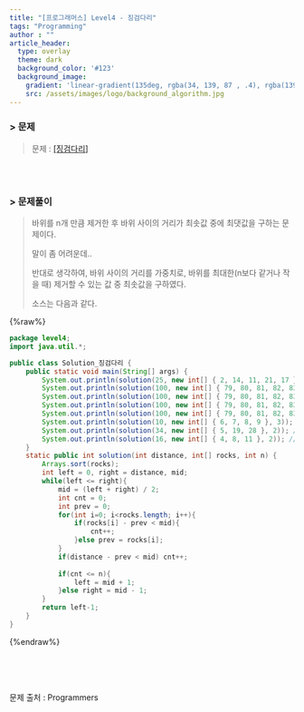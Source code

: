 ```yaml
---
title: "[프로그래머스] Level4 - 징검다리"
tags: "Programming"
author : ""
article_header:
  type: overlay
  theme: dark
  background_color: '#123'
  background_image:
    gradient: 'linear-gradient(135deg, rgba(34, 139, 87 , .4), rgba(139, 34, 139, .4))'
    src: /assets/images/logo/background_algorithm.jpg
---
```


### > 문제

> 문제 : [[징검다리]](https://programmers.co.kr/learn/courses/30/lessons/43236)

<br>

<br>

### > 문제풀이

> 바위를 n개 만큼 제거한 후 바위 사이의 거리가 최솟값 중에 최댓값을 구하는 문제이다.
>
> 말이 좀 어려운데.. 
>
> 반대로 생각하여, 바위 사이의 거리를 가중치로, 바위를 최대한(n보다 같거나 작을 때) 제거할 수 있는 값 중 최솟값을 구하였다.
>
> 소스는 다음과 같다.

{%raw%}

```java
package level4;
import java.util.*;

public class Solution_징검다리 {
	public static void main(String[] args) {
		System.out.println(solution(25, new int[] { 2, 14, 11, 21, 17 }, 2)); // 4
        System.out.println(solution(100, new int[] { 79, 80, 81, 82, 83 }, 1)); // 1
        System.out.println(solution(100, new int[] { 79, 80, 81, 82, 83 }, 2)); // 2
        System.out.println(solution(100, new int[] { 79, 80, 81, 82, 83 }, 3)); // 4
        System.out.println(solution(100, new int[] { 79, 80, 81, 82, 83 }, 4)); // 21
        System.out.println(solution(10, new int[] { 6, 7, 8, 9 }, 3)); // 4
        System.out.println(solution(34, new int[] { 5, 19, 28 }, 2)); // 15
        System.out.println(solution(16, new int[] { 4, 8, 11 }, 2)); // 8
	}
	static public int solution(int distance, int[] rocks, int n) {
		Arrays.sort(rocks);
        int left = 0, right = distance, mid;
        while(left <= right){
            mid = (left + right) / 2;
            int cnt = 0;
            int prev = 0;
            for(int i=0; i<rocks.length; i++){
                if(rocks[i] - prev < mid){
                    cnt++;
                }else prev = rocks[i]; 
            }
            if(distance - prev < mid) cnt++;
            
            if(cnt <= n){
            	left = mid + 1;
            }else right = mid - 1;
        }
        return left-1;
    }
}
```

{%endraw%}

<br/>

<br/>

<br/>

문제 출처 : Programmers

<br/>

<br/>

<br/>